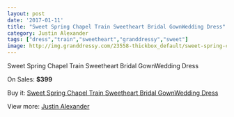 ```yaml
---
layout: post
date: '2017-01-11'
title: "Sweet Spring Chapel Train Sweetheart Bridal GownWedding Dress"
category: Justin Alexander
tags: ["dress","train","sweetheart","granddressy","sweet"]
image: http://img.granddressy.com/23558-thickbox_default/sweet-spring-chapel-train-sweetheart-bridal-gownwedding-dress.jpg
---
```

Sweet Spring Chapel Train Sweetheart Bridal GownWedding Dress

On Sales: **$399**
<a href="https://www.granddressy.com/en/justin-alexander/22469-sweet-spring-chapel-train-sweetheart-bridal-gownwedding-dress.html"><amp-img layout="responsive" width="600" height="600" src="//img.granddressy.com/23558-thickbox_default/sweet-spring-chapel-train-sweetheart-bridal-gownwedding-dress.jpg" alt="Sweet Spring Chapel Train Sweetheart Bridal GownWedding Dress 0" /></a>

Buy it: [Sweet Spring Chapel Train Sweetheart Bridal GownWedding Dress](https://www.granddressy.com/en/justin-alexander/22469-sweet-spring-chapel-train-sweetheart-bridal-gownwedding-dress.html "Sweet Spring Chapel Train Sweetheart Bridal GownWedding Dress")

View more: [Justin Alexander](https://www.granddressy.com/en/88-justin-alexander "Justin Alexander")